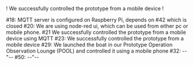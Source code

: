 ! We successfully controlled the prototype from a mobile device !

#18: MQTT server is configured on Raspberry Pi, depends on #42 which is closed
#20: We are using node-red ui, which can be used from either pc or mobile phone.
#21 We successfully controlled the prototype from a mobile device using MQTT
#23: We successfully controlled the prototype from a mobile device
#29: We launched the boat in our Prototype Operation Observation Lounge (POOL) and controlled it using a mobile phone
#32: --"--
#50: --"--